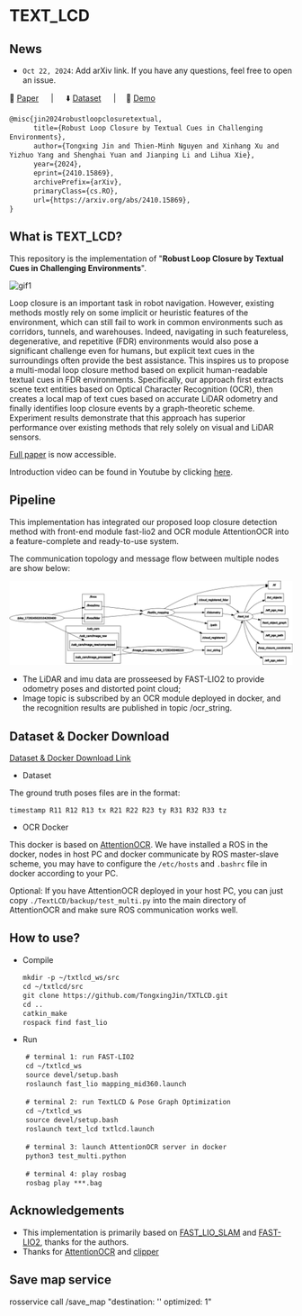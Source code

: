 # TEXT_LCD

## News
-  ``Oct 22, 2024``: Add arXiv link. If you have any questions, feel free to open an issue.

📄 [Paper](https://arxiv.org/abs/2410.15869) &emsp;
| &emsp;
⬇️ [Dataset](https://entuedu-my.sharepoint.com/:f:/g/personal/tongxing_jin_staff_main_ntu_edu_sg/Evw69kock4JBqy7G6DA_kDcBBKH-2je-iEY4tBfLOIYezw?e=rsFbPK) &emsp;
|&emsp;
🎥 [Demo](https://youtu.be/a4xjhLMNme8)
 
```
@misc{jin2024robustloopclosuretextual,
      title={Robust Loop Closure by Textual Cues in Challenging Environments}, 
      author={Tongxing Jin and Thien-Minh Nguyen and Xinhang Xu and Yizhuo Yang and Shenghai Yuan and Jianping Li and Lihua Xie},
      year={2024},
      eprint={2410.15869},
      archivePrefix={arXiv},
      primaryClass={cs.RO},
      url={https://arxiv.org/abs/2410.15869}, 
}
```

## What is TEXT_LCD?
This repository is the implementation of "**Robust Loop Closure by Textual Cues in Challenging Environments**".

![gif1](./TextLCD/picture/output.gif)
<!-- ![gif2](./TextLCD/picture/output2.gif) -->

Loop closure is an important task in robot navigation. However, existing methods mostly rely on some implicit or heuristic features of the environment, which can still fail to work in common environments such as corridors, tunnels, and warehouses. Indeed, navigating in such featureless, degenerative, and repetitive (FDR) environments would also pose a significant challenge even for humans, but explicit text cues in the surroundings often provide the best assistance.
This inspires us to propose a multi-modal loop closure method based on explicit human-readable textual cues in FDR environments. Specifically, our approach first extracts scene text entities based on Optical Character Recognition (OCR), then creates a local map of text cues based on accurate LiDAR odometry and finally identifies loop closure events by a graph-theoretic scheme. Experiment results demonstrate that this approach has superior performance over existing methods that rely solely on visual and LiDAR sensors. 

[Full paper](https://arxiv.org/abs/2410.15869) is now accessible.

Introduction video can be found in Youtube by clicking [here](https://youtu.be/a4xjhLMNme8).

## Pipeline
This implementation has integrated our proposed loop closure detection method with front-end module fast-lio2 and OCR module AttentionOCR into a feature-complete and ready-to-use system.  

The communication topology and message flow between multiple nodes are show below:

![rosgraph](./TextLCD/picture/rosgraph.png)


- The LiDAR and imu data are prosseesed by FAST-LIO2 to provide odometry poses and distorted point cloud;
- Image topic is subscribed by an OCR module deployed in docker, and the recognition results are published in topic /ocr_string.
  
## Dataset & Docker Download

[Dataset & Docker Download Link](https://entuedu-my.sharepoint.com/:f:/g/personal/tongxing_jin_staff_main_ntu_edu_sg/Evw69kock4JBqy7G6DA_kDcBBKH-2je-iEY4tBfLOIYezw?e=rsFbPK)

- Dataset

The ground truth poses files are in the format:
```
timestamp R11 R12 R13 tx R21 R22 R23 ty R31 R32 R33 tz
``` 

- OCR Docker
 
This docker is based on [AttentionOCR](https://github.com/zhang0jhon/AttentionOCR.git). We have installed a ROS in the docker, nodes in host PC and docker communicate by ROS master-slave scheme, you may have to configure the `/etc/hosts` and `.bashrc` file in docker according to your PC.

Optional:
If you have AttentionOCR deployed in your host PC, you can just copy `./TextLCD/backup/test_multi.py` into the main directory of AttentionOCR and make sure ROS communication works well.

## How to use?
- Compile
  ```
  mkdir -p ~/txtlcd_ws/src
  cd ~/txtlcd/src
  git clone https://github.com/TongxingJin/TXTLCD.git
  cd ..
  catkin_make
  rospack find fast_lio
  ```
- Run
```
    # terminal 1: run FAST-LIO2
    cd ~/txtlcd_ws
    source devel/setup.bash
    roslaunch fast_lio mapping_mid360.launch

    # terminal 2: run TextLCD & Pose Graph Optimization
    cd ~/txtlcd_ws
    source devel/setup.bash
    roslaunch text_lcd txtlcd.launch 

    # terminal 3: launch AttentionOCR server in docker
    python3 test_multi.python

    # terminal 4: play rosbag
    rosbag play ***.bag
```

## Acknowledgements 
- This implementation is primarily based on [FAST_LIO_SLAM](https://github.com/gisbi-kim/FAST_LIO_SLAM.git) and [FAST-LIO2](https://github.com/hku-mars/FAST_LIO.git), thanks for the authors.
- Thanks for [AttentionOCR](https://github.com/zhang0jhon/AttentionOCR.git) and [clipper](https://github.com/mit-acl/clipper.git)


## Save map service
rosservice call /save_map "destination: ''
optimized: 1"
